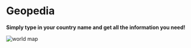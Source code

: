 # Geopedia

**Simply type in your country name and get all the information you need!**

![world map](https://storage.googleapis.com/pod_public/1300/125296.jpg)
